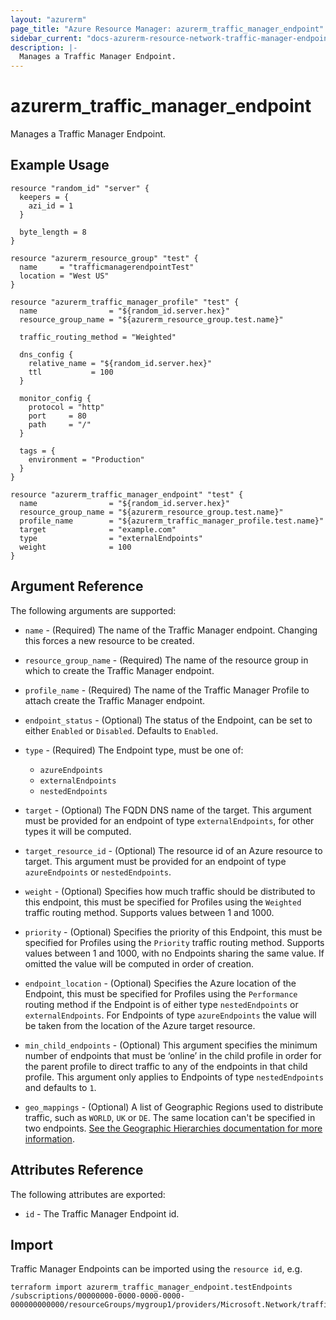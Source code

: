 ```yaml
---
layout: "azurerm"
page_title: "Azure Resource Manager: azurerm_traffic_manager_endpoint"
sidebar_current: "docs-azurerm-resource-network-traffic-manager-endpoint"
description: |-
  Manages a Traffic Manager Endpoint.
---
```


# azurerm_traffic_manager_endpoint

Manages a Traffic Manager Endpoint.

## Example Usage

```hcl
resource "random_id" "server" {
  keepers = {
    azi_id = 1
  }

  byte_length = 8
}

resource "azurerm_resource_group" "test" {
  name     = "trafficmanagerendpointTest"
  location = "West US"
}

resource "azurerm_traffic_manager_profile" "test" {
  name                = "${random_id.server.hex}"
  resource_group_name = "${azurerm_resource_group.test.name}"

  traffic_routing_method = "Weighted"

  dns_config {
    relative_name = "${random_id.server.hex}"
    ttl           = 100
  }

  monitor_config {
    protocol = "http"
    port     = 80
    path     = "/"
  }

  tags = {
    environment = "Production"
  }
}

resource "azurerm_traffic_manager_endpoint" "test" {
  name                = "${random_id.server.hex}"
  resource_group_name = "${azurerm_resource_group.test.name}"
  profile_name        = "${azurerm_traffic_manager_profile.test.name}"
  target              = "example.com"
  type                = "externalEndpoints"
  weight              = 100
}
```

## Argument Reference

The following arguments are supported:

* `name` - (Required) The name of the Traffic Manager endpoint. Changing this forces a
    new resource to be created.

* `resource_group_name` - (Required) The name of the resource group in which to
    create the Traffic Manager endpoint.

* `profile_name` - (Required) The name of the Traffic Manager Profile to attach
    create the Traffic Manager endpoint.

* `endpoint_status` - (Optional) The status of the Endpoint, can be set to
    either `Enabled` or `Disabled`. Defaults to `Enabled`.

* `type` - (Required) The Endpoint type, must be one of:
    - `azureEndpoints`
    - `externalEndpoints`
    - `nestedEndpoints`

* `target` - (Optional) The FQDN DNS name of the target. This argument must be
    provided for an endpoint of type `externalEndpoints`, for other types it
    will be computed.

* `target_resource_id` - (Optional) The resource id of an Azure resource to
    target. This argument must be provided for an endpoint of type
    `azureEndpoints` or `nestedEndpoints`.

* `weight` - (Optional) Specifies how much traffic should be distributed to this
    endpoint, this must be specified for Profiles using the  `Weighted` traffic
    routing method. Supports values between 1 and 1000.

* `priority` - (Optional) Specifies the priority of this Endpoint, this must be
    specified for Profiles using the `Priority` traffic routing method. Supports
    values between 1 and 1000, with no Endpoints sharing the same value. If
    omitted the value will be computed in order of creation.

* `endpoint_location` - (Optional) Specifies the Azure location of the Endpoint,
    this must be specified for Profiles using the `Performance` routing method
    if the Endpoint is of either type `nestedEndpoints` or `externalEndpoints`.
    For Endpoints of type `azureEndpoints` the value will be taken from the
    location of the Azure target resource.

* `min_child_endpoints` - (Optional) This argument specifies the minimum number
    of endpoints that must be ‘online’ in the child profile in order for the
    parent profile to direct traffic to any of the endpoints in that child
    profile. This argument only applies to Endpoints of type `nestedEndpoints`
    and defaults to `1`.

* `geo_mappings` - (Optional) A list of Geographic Regions used to distribute traffic, such as `WORLD`, `UK` or `DE`. The same location can't be specified in two endpoints. [See the Geographic Hierarchies documentation for more information](https://docs.microsoft.com/en-us/rest/api/trafficmanager/geographichierarchies/getdefault).

## Attributes Reference

The following attributes are exported:

* `id` - The Traffic Manager Endpoint id.

## Import

Traffic Manager Endpoints can be imported using the `resource id`, e.g.

```shell
terraform import azurerm_traffic_manager_endpoint.testEndpoints /subscriptions/00000000-0000-0000-0000-000000000000/resourceGroups/mygroup1/providers/Microsoft.Network/trafficManagerProfiles/mytrafficmanagerprofile1/azureEndpoints/mytrafficmanagerendpoint
```
